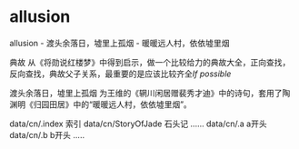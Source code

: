 allusion
========

allusion - 渡头余落日，墟里上孤烟 - 暖暖远人村，依依墟里烟

典故
从《将勋说红楼梦》中得到启示，做一个比较给力的典故大全，正向查找，反向查找，典故父子关系，最重要的是应该比较齐全*If possible*

渡头余落日，墟里上孤烟 为王维的《辋川闲居赠裴秀才迪》中的诗句，套用了陶渊明《归园田居》中的“暖暖远人村，依依墟里烟”。

data/cn/.index          索引
data/cn/StoryOfJade     石头记
......
data/cn/.a              a开头
data/cn/.b              b开头
.....